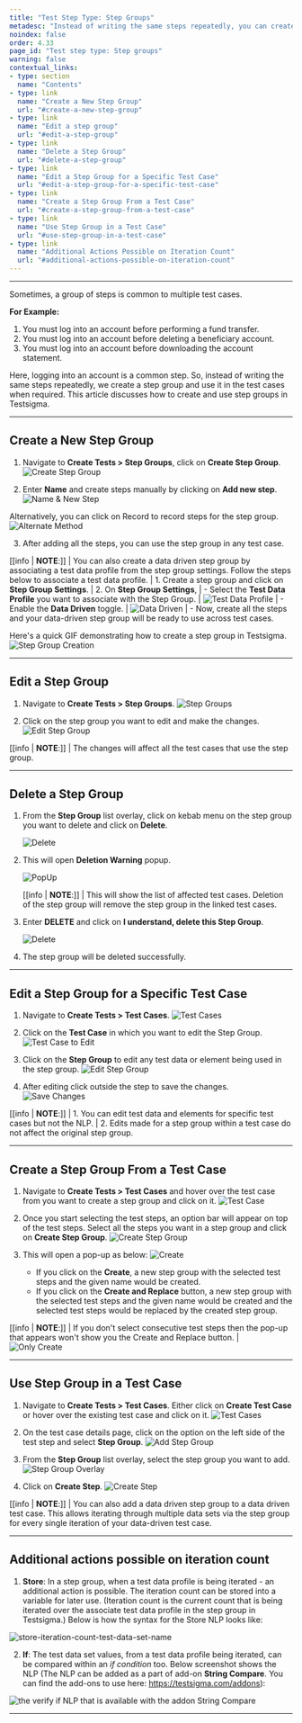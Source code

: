 ```yaml
---
title: "Test Step Type: Step Groups"
metadesc: "Instead of writing the same steps repeatedly, you can create a step group and use it in the test cases when required. This article discusses how to use step groups in Testsigma"
noindex: false
order: 4.33
page_id: "Test step type: Step groups"
warning: false
contextual_links:
- type: section
  name: "Contents"
- type: link
  name: "Create a New Step Group"
  url: "#create-a-new-step-group"
- type: link
  name: "Edit a step group"
  url: "#edit-a-step-group"
- type: link
  name: "Delete a Step Group"
  url: "#delete-a-step-group"
- type: link
  name: "Edit a Step Group for a Specific Test Case"
  url: "#edit-a-step-group-for-a-specific-test-case"
- type: link
  name: "Create a Step Group From a Test Case"
  url: "#create-a-step-group-from-a-test-case"
- type: link
  name: "Use Step Group in a Test Case"
  url: "#use-step-group-in-a-test-case"
- type: link
  name: "Additional Actions Possible on Iteration Count"
  url: "#additional-actions-possible-on-iteration-count"
---
```


---

Sometimes, a group of steps is common to multiple test cases.

**For Example:**
1. You must log into an account before performing a fund transfer.
2. You must log into an account before deleting a beneficiary account.
3. You must log into an account before downloading the account statement.

Here, logging into an account is a common step. So, instead of writing the same steps repeatedly, we create a step group and use it in the test cases when required. This article discusses how to create and use step groups in Testsigma.

---

## **Create a New Step Group**
1. Navigate to **Create Tests > Step Groups**, click on **Create Step Group**.
![Create Step Group](https://s3.amazonaws.com/static-docs.testsigma.com/new_images/projects/applications/sgcsg.png)

1. Enter **Name** and create steps manually by clicking on **Add new step**.
![Name & New Step](https://s3.amazonaws.com/static-docs.testsigma.com/new_images/projects/applications/sgnameastep.png)

Alternatively, you can click on Record to record steps for the step group. 
![Alternate Method](https://s3.amazonaws.com/static-docs.testsigma.com/new_images/projects/applications/sgrstps.png)


3. After adding all the steps, you can use the step group in any test case. 


[[info | **NOTE**:]]
| You can also create a data driven step group by associating a test data profile from the step group settings. Follow the steps below to associate a test data profile. 
| 1. Create a step group and click on **Step Group Settings**.
| 2. On **Step Group Settings**, 
|     - Select the **Test Data Profile** you want to associate with the Step Group. 
|     ![Test Data Profile](https://s3.amazonaws.com/static-docs.testsigma.com/new_images/projects/applications/sgsettdp.png) 
|     - Enable the **Data Driven** toggle. 
|     ![Data Driven](https://s3.amazonaws.com/static-docs.testsigma.com/new_images/projects/applications/sgddtoggle.png)
|     - Now, create all the steps and your data-driven step group will be ready to use across test cases.


Here's a quick GIF demonstrating how to create a step group in Testsigma.
![Step Group Creation](https://s3.amazonaws.com/static-docs.testsigma.com/new_images/projects/applications/StepGroupCreateWF.gif)

---

## **Edit a Step Group**
1. Navigate to **Create Tests > Step Groups**.
![Step Groups](https://s3.amazonaws.com/static-docs.testsigma.com/new_images/projects/applications/sgcsgfnavbar.png)

2. Click on the step group you want to edit and make the changes. 
![Edit Step Group](https://s3.amazonaws.com/static-docs.testsigma.com/new_images/projects/applications/sgessg.png)

[[info | **NOTE**:]]
| The changes will affect all the test cases that use the step group.

---

## **Delete a Step Group**

1. From the **Step Group** list overlay, click on kebab menu on the step group you want to delete and click on **Delete**.

   ![Delete](https://s3.amazonaws.com/static-docs.testsigma.com/new_images/projects/applications/sgdlte.png)

2. This will open **Deletion Warning** popup. 

   ![PopUp](https://s3.amazonaws.com/static-docs.testsigma.com/new_images/projects/applications/sgdltpop.png)

   [[info | **NOTE**:]]
   | This will show the list of affected test cases. Deletion of the step group will remove the step group in the linked test cases.

3. Enter **DELETE** and click on **I understand, delete this Step Group**. 

   ![Delete](https://s3.amazonaws.com/static-docs.testsigma.com/new_images/projects/applications/sgdtltdcod.png)

4. The step group will be deleted successfully. 

---


## **Edit a Step Group for a Specific Test Case**
1. Navigate to **Create Tests > Test Cases**.
![Test Cases](https://s3.amazonaws.com/static-docs.testsigma.com/new_images/projects/applications/sgnavtcs.png)


2. Click on the **Test Case** in which you want to edit the Step Group.
![Test Case to Edit](https://s3.amazonaws.com/static-docs.testsigma.com/new_images/projects/applications/sgstoedit.png)


3. Click on the **Step Group** to edit any test data or element being used in the step group. 
![Edit Step Group](https://s3.amazonaws.com/static-docs.testsigma.com/new_images/projects/applications/sgtstedit.png)


4. After editing click outside the step to save the changes.
![Save Changes](https://s3.amazonaws.com/static-docs.testsigma.com/new_images/projects/applications/sgedelements.png)


[[info | **NOTE**:]]
| 1. You can edit test data and elements for specific test cases but not the NLP. 
| 2. Edits made for a step group within a test case do not affect the original step group.


---

## **Create a Step Group From a Test Case**
1. Navigate to **Create Tests > Test Cases** and hover over the test case from you want to create a step group and click on it. 
![Test Case](https://s3.amazonaws.com/static-docs.testsigma.com/new_images/projects/applications/sgcsgftc.png)


2. Once you start selecting the test steps, an option bar will appear on top of the test steps. Select all the steps you want in a step group and click on **Create Step Group**.
![Create Step Group](https://s3.amazonaws.com/static-docs.testsigma.com/new_images/projects/applications/sgcsgftcsteps.png)
   

3. This will open a pop-up as below:
   ![Create](https://s3.amazonaws.com/static-docs.testsigma.com/new_images/projects/applications/sgftcsscsr.png)
    - If you click on the **Create**, a new step group with the selected test steps and the given name would be created. 
    - If you click on the **Create and Replace** button, a new step group with the selected test steps and the given name would be created and the selected test steps would be replaced by the created step group.


[[info | **NOTE**:]]
| If you don't select consecutive test steps then the pop-up that appears won't show you the Create and Replace button.
| ![Only Create](https://s3.amazonaws.com/static-docs.testsigma.com/new_images/projects/applications/sgocacancel.png)


---


## **Use Step Group in a Test Case**

1. Navigate to **Create Tests > Test Cases**. Either click on **Create Test Case** or hover over the existing test case and click on it. 
![Test Cases](https://s3.amazonaws.com/static-docs.testsigma.com/new_images/projects/applications/sgtccpage.png)


2. On the test case details page, click on the option on the left side of the test step and select **Step Group**.
![Add Step Group](https://s3.amazonaws.com/static-docs.testsigma.com/new_images/projects/applications/sgaddftcdp.png)


4. From the **Step Group** list overlay, select the step group you want to add. 
![Step Group Overlay](https://s3.amazonaws.com/static-docs.testsigma.com/new_images/projects/applications/sglistoverlay.png)


5. Click on **Create Step**.
![Create Step](https://s3.amazonaws.com/static-docs.testsigma.com/new_images/projects/applications/sgcreatestitc.png)



[[info | **NOTE**:]]
| You can also add a data driven step group to a data driven test case. This allows iterating through multiple data sets via the step group for every single iteration of your data-driven test case.

---

## **Additional actions possible on iteration count**


1. **Store**: In a step group, when a test data profile is being iterated - an additional action is possible. The iteration count can be stored into a variable for later use. (Iteration count is the current count that is being iterated over the associate test data profile in the step group in Testsigma.) Below is how the syntax for the Store NLP looks like:

![store-iteration-count-test-data-set-name](https://s3.amazonaws.com/static-docs.testsigma.com/new_images/test-cases/step-types/for-loop/store-iteration-count-test-data-set-name.png)


2. **If**: The test data set values, from a test data profile being iterated, can be compared within an *if condition* too. Below screenshot shows the NLP (The NLP can be added as a part of add-on **String Compare**. You can find the add-ons to use here: https://testsigma.com/addons):


![the verify if NLP that is available with the addon String Compare](https://s3.amazonaws.com/static-docs.testsigma.com/new_images/test-cases/step-types/step-group/verify-with-if-with-string-compare.png)



---